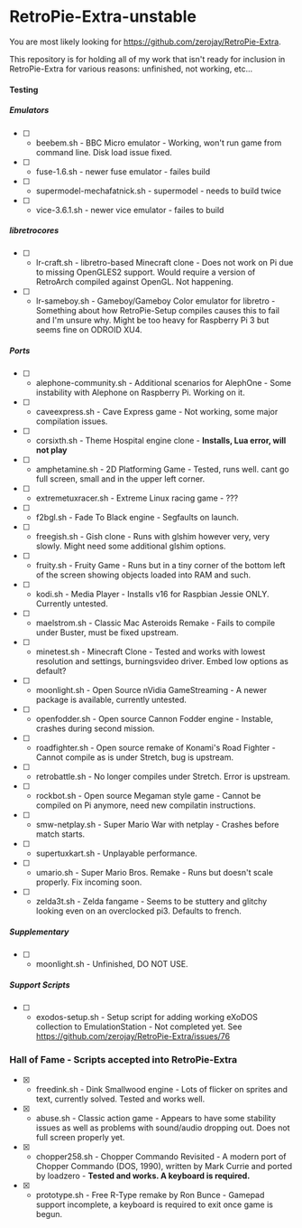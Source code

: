 # RetroPie-Extra-unstable

You are most likely looking for https://github.com/zerojay/RetroPie-Extra.

This repository is for holding all of my work that isn't ready for inclusion in RetroPie-Extra for various reasons: unfinished, not working, etc...

#### Testing
##### Emulators
- [ ] - beebem.sh - BBC Micro emulator - Working, won't run game from command line. Disk load issue fixed.  
- [ ] - fuse-1.6.sh - newer fuse emulator - failes build
- [ ] - supermodel-mechafatnick.sh - supermodel - needs to build twice
- [ ] - vice-3.6.1.sh - newer vice emulator - failes to build
##### libretrocores
- [ ] - lr-craft.sh - libretro-based Minecraft clone - Does not work on Pi due to missing OpenGLES2 support. Would require a version of RetroArch compiled against OpenGL. Not happening.  
- [ ] - lr-sameboy.sh - Gameboy/Gameboy Color emulator for libretro - Something about how RetroPie-Setup compiles causes this to fail and I'm unsure why. Might be too heavy for Raspberry Pi 3 but seems fine on ODROID XU4.

##### Ports
- [ ] - alephone-community.sh - Additional scenarios for AlephOne - Some instability with Alephone on Raspberry Pi. Working on it.  
- [ ] - caveexpress.sh - Cave Express game - Not working, some major compilation issues.
- [ ] - corsixth.sh - Theme Hospital engine clone - **Installs, Lua error, will not play**
- [ ] - amphetamine.sh - 2D Platforming Game - Tested, runs well. cant go full screen, small and in the upper left corner.
- [ ] - extremetuxracer.sh - Extreme Linux racing game - ???
- [ ] - f2bgl.sh - Fade To Black engine - Segfaults on launch.  
- [ ] - freegish.sh - Gish clone - Runs with glshim however very, very slowly. Might need some additional glshim options.  
- [ ] - fruity.sh - Fruity Game - Runs but in a tiny corner of the bottom left of the screen showing objects loaded into RAM and such.
- [ ] - kodi.sh - Media Player - Installs v16 for Raspbian Jessie ONLY. Currently untested.  
- [ ] - maelstrom.sh - Classic Mac Asteroids Remake - Fails to compile under Buster, must be fixed upstream. 
- [ ] - minetest.sh - Minecraft Clone - Tested and works with lowest resolution and settings, burningsvideo driver. Embed low options as default?  
- [ ] - moonlight.sh - Open Source nVidia GameStreaming - A newer package is available, currently untested.  
- [ ] - openfodder.sh - Open source Cannon Fodder engine - Instable, crashes during second mission.  

- [ ] - roadfighter.sh - Open source remake of Konami's Road Fighter - Cannot compile as is under Stretch, bug is upstream.
- [ ] - retrobattle.sh - No longer compiles under Stretch. Error is upstream.
- [ ] - rockbot.sh - Open source Megaman style game - Cannot be compiled on Pi anymore, need new compilatin instructions.
- [ ] - smw-netplay.sh - Super Mario War with netplay - Crashes before match starts.
- [ ] - supertuxkart.sh - Unplayable performance.
- [ ] - umario.sh - Super Mario Bros. Remake - Runs but doesn't scale properly. Fix incoming soon.
- [ ] - zelda3t.sh - Zelda fangame - Seems to be stuttery and glitchy looking even on an overclocked pi3. Defaults to french.

##### Supplementary
- [ ] - moonlight.sh - Unfinished, DO NOT USE.

##### Support Scripts
- [ ] - exodos-setup.sh - Setup script for adding working eXoDOS collection to EmulationStation - Not completed yet. See https://github.com/zerojay/RetroPie-Extra/issues/76

### Hall of Fame - Scripts accepted into RetroPie-Extra
- [X] - freedink.sh - Dink Smallwood engine - Lots of flicker on sprites and text, currently solved. Tested and works well.  
- [X] - abuse.sh - Classic action game - Appears to have some stability issues as well as problems with sound/audio dropping out. Does not full screen properly yet.
- [X] - chopper258.sh - Chopper Commando Revisited - A modern port of Chopper Commando (DOS, 1990), written by Mark Currie and ported by loadzero - **Tested and works. A keyboard is required.**
- [X] - prototype.sh - Free R-Type remake by Ron Bunce - Gamepad support incomplete, a keyboard is required to exit once game is begun.